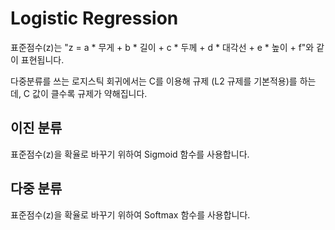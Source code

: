 # Logistic Regression

표준점수(z)는 "z = a * 무게 + b * 길이 + c * 두께 + d * 대각선 + e * 높이 + f"와 같이 표현됩니다. 

다중분류를 쓰는 로지스틱 회귀에서는 C를 이용해 규제 (L2 규제를 기본적용)를 하는데, C 값이 클수록 규제가 약해집니다. 

## 이진 분류

표준점수(z)을 확율로 바꾸기 위하여 Sigmoid 함수를 사용합니다. 



## 다중 분류 

표준점수(z)을 확율로 바꾸기 위하여 Softmax 함수를 사용합니다. 
